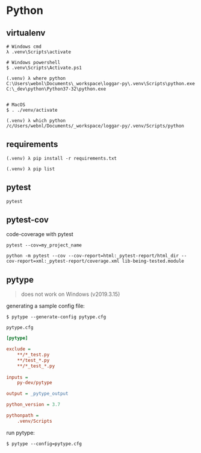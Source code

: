 # Python

## virtualenv

```
# Windows cmd
λ .venv\Scripts\activate

# Windows powershell
$ .venv\Scripts\Activate.ps1

(.venv) λ where python
C:\Users\webnl\Documents\_workspace\loggar-py\.venv\Scripts\python.exe
C:\_dev\python\Python37-32\python.exe


# MacOS
$ . ./venv/activate

(.venv) λ which python
/c/Users/webnl/Documents/_workspace/loggar-py/.venv/Scripts/python
```

## requirements

```
(.venv) λ pip install -r requirements.txt

(.venv) λ pip list
```

## pytest

```
pytest
```

## pytest-cov

code-coverage with pytest

```
pytest --cov=my_project_name

python -m pytest --cov --cov-report=html:_pytest-report/html_dir --cov-report=xml:_pytest-report/coverage.xml lib-being-tested.module
```

## pytype

> does not work on Windows (v2019.3.15)

generating a sample config file:

```
$ pytype --generate-config pytype.cfg
```

`pytype.cfg`

```cfg
[pytype]

exclude =
    **/*_test.py
    **/test_*.py
    **/*_test_*.py
    
inputs =
    py-dev/pytype

output = _pytype_output

python_version = 3.7

pythonpath =
    .venv/Scripts
```

run pytype:

```
$ pytype --config=pytype.cfg
```
